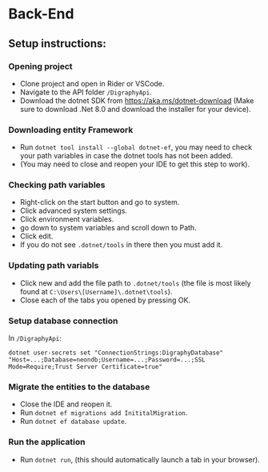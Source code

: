 # Back-End

## Setup instructions:

### Opening project
- Clone project and open in Rider or VSCode.
- Navigate to the API folder `/DigraphyApi`.
- Download the dotnet SDK from https://aka.ms/dotnet-download (Make sure to download .Net 8.0 and download the installer for your device).

### Downloading entity Framework
- Run `dotnet tool install --global dotnet-ef`, you may need to check your path variables in case the dotnet tools has not been added.
- (You may need to close and reopen your IDE to get this step to work).

### Checking path variables
- Right-click on the start button and go to system.
- Click advanced system settings.
- Click environment variables.
- go down to system variables and scroll down to Path.
- Click edit.
- If you do not see `.dotnet/tools` in there then you must add it.

### Updating path variabls
- Click new and add the file path to `.dotnet/tools` (the file is most likely found at `C:\Users\[Username]\.dotnet\tools`).
-  Close each of the tabs you opened by pressing OK.

### Setup database connection

In `/DigraphyApi`:

```shell
dotnet user-secrets set "ConnectionStrings:DigraphyDatabase" "Host=...;Database=neondb;Username=...;Password=...;SSL Mode=Require;Trust Server Certificate=true"
```

### Migrate the entities to the database
- Close the IDE and reopen it.
- Run `dotnet ef migrations add InititalMigration`.
- Run `dotnet ef database update`.

### Run the application
- Run `dotnet run`, (this should automatically launch a tab in your browser).